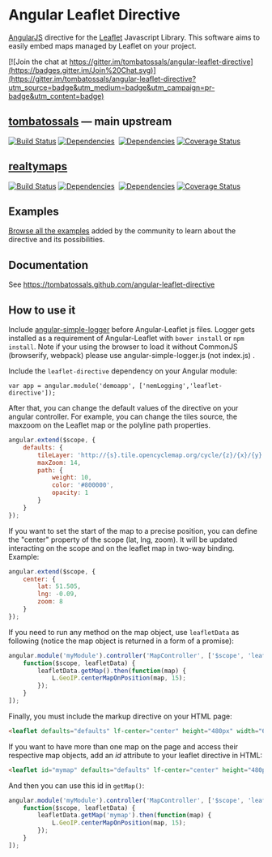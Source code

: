 # Angular Leaflet Directive

[AngularJS](http://angularjs.org/) directive for the [Leaflet](http://www.leafletjs.com/) Javascript
Library. This software aims to easily embed maps managed by Leaflet on your project.

[![Join the chat at https://gitter.im/tombatossals/angular-leaflet-directive](https://badges.gitter.im/Join%20Chat.svg)](https://gitter.im/tombatossals/angular-leaflet-directive?utm_source=badge&utm_medium=badge&utm_campaign=pr-badge&utm_content=badge)

## [tombatossals](http://github.com/tombatossals/angular-leaflet-directive) — main upstream

[![Build Status](https://travis-ci.org/tombatossals/angular-leaflet-directive.png?branch=master)](https://travis-ci.org/tombatossals/angular-leaflet-directive) [![Dependencies](https://david-dm.org/tombatossals/angular-leaflet-directive.svg)](https://david-dm.org/tombatossals/angular-leaflet-directive)&nbsp;
[![Dependencies](https://david-dm.org/tombatossals/angular-leaflet-directive/dev-status.svg)](https://david-dm.org/tombatossals/angular-leaflet-directive) [![Coverage
Status](https://coveralls.io/repos/tombatossals/angular-leaflet-directive/badge.png?branch=master)](http://tombatossals.github.io/angular-leaflet-directive/coverage/PhantomJS%201.9.7%20%28Linux%29/lcov-report/dist/angular-leaflet-directive.js.html)

## [realtymaps](http://github.com/realtymaps/angular-leaflet-directive)
[![Build Status](https://travis-ci.org/realtymaps/angular-leaflet-directive.png)](https://travis-ci.org/realtymaps/angular-leaflet-directive) [![Dependencies](https://david-dm.org/realtymaps/angular-leaflet-directive.svg)](https://david-dm.org/realtymaps/angular-leaflet-directive)&nbsp;
[![Dependencies](https://david-dm.org/realtymaps/angular-leaflet-directive/dev-status.svg)](https://david-dm.org/realtymaps/angular-leaflet-directive) [![Coverage
Status](https://coveralls.io/repos/realtymaps/angular-leaflet-directive/badge.png?branch=master)](http://realtymaps.github.io/angular-leaflet-directive/coverage/PhantomJS%201.9.7%20%28Linux%29/lcov-report/dist/angular-leaflet-directive.js.html)

## Examples

[Browse all the examples](http://tombatossals.github.io/angular-leaflet-directive/examples/0000-viewer.html) added by the community to learn about the directive and its possibilities.

## Documentation

See https://tombatossals.github.com/angular-leaflet-directive

## How to use it

Include [angular-simple-logger](https://github.com/nmccready/angular-simple-logger) before Angular-Leaflet js files. Logger gets installed as a requirement of Angular-Leaflet with `bower install` or `npm install`. Note if your using the browser to load it without CommonJS (browserify, webpack) please use angular-simple-logger.js (not index.js) .

Include the `leaflet-directive` dependency on your Angular module:
```
var app = angular.module('demoapp', ['nemLogging','leaflet-directive']);
```

After that, you can change the default values of the directive on
your angular controller. For example, you can change the tiles source, the
maxzoom on the Leaflet map or the polyline path properties.

```javascript
angular.extend($scope, {
    defaults: {
        tileLayer: 'http://{s}.tile.opencyclemap.org/cycle/{z}/{x}/{y}.png',
        maxZoom: 14,
        path: {
            weight: 10,
            color: '#800000',
            opacity: 1
        }
    }
});
```

If you want to set the start of the map to a precise position, you can define
the "center" property of the scope (lat, lng, zoom). It will be updated
interacting on the scope and on the leaflet map in two-way binding. Example:
```javascript
angular.extend($scope, {
    center: {
        lat: 51.505,
        lng: -0.09,
        zoom: 8
    }
});
```

If you need to run any method on the map object, use `leafletData` as following (notice the map object is returned in a form of a promise):

```javascript
angular.module('myModule').controller('MapController', ['$scope', 'leafletData',
    function($scope, leafletData) {
        leafletData.getMap().then(function(map) {
            L.GeoIP.centerMapOnPosition(map, 15);
        });
    }
]);
```

Finally, you must include the markup directive on your HTML page:
```html
<leaflet defaults="defaults" lf-center="center" height="480px" width="640px"></leaflet>
```

If you want to have more than one map on the page and access their respective map objects, add an *id* attribute to your leaflet directive in HTML:

```html
<leaflet id="mymap" defaults="defaults" lf-center="center" height="480px" width="640px"></leaflet>
```

And then you can use this id in `getMap()`:

```javascript
angular.module('myModule').controller('MapController', ['$scope', 'leafletData',
    function($scope, leafletData) {
        leafletData.getMap('mymap').then(function(map) {
            L.GeoIP.centerMapOnPosition(map, 15);
        });
    }
]);
```
